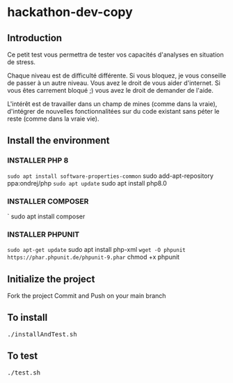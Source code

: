 # hackathon-dev-copy

## Introduction

Ce petit test vous permettra de tester vos capacités d'analyses en situation de stress. 

Chaque niveau est de difficulté différente. Si vous bloquez, je vous conseille de passer à un autre niveau.
Vous avez le droit de vous aider d'internet. Si vous êtes carrement bloqué ;) vous avez le droit de demander de l'aide. 

L'intérêt est de travailler dans un champ de mines (comme dans la vraie), d'intégrer de nouvelles fonctionnalitées sur du code existant sans péter le reste (comme dans la vraie vie).

## Install the environment

### INSTALLER PHP 8

` sudo apt install software-properties-common
` sudo add-apt-repository ppa:ondrej/php
` sudo apt update
` sudo apt install php8.0

### INSTALLER COMPOSER

` sudo apt install composer

### INSTALLER PHPUNIT

` sudo apt-get update
` sudo apt install php-xml
` wget -O phpunit https://phar.phpunit.de/phpunit-9.phar
` chmod +x phpunit


## Initialize the project

Fork the project
Commit and Push on your main branch

## To install
<pre>
./installAndTest.sh
</pre>

## To test
<pre>
./test.sh
</pre>
